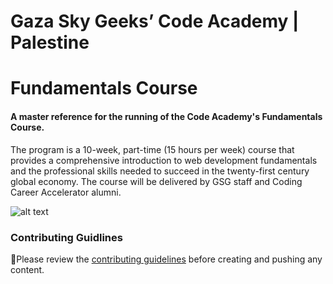 # Gaza Sky Geeks’ Code Academy | Palestine 
# Fundamentals Course

#### A master reference for the running of the Code Academy's Fundamentals Course.


The program is a 10-week, part-time (15 hours per week) course that provides a comprehensive introduction to web development fundamentals and the professional skills needed to succeed in the twenty-first century global economy. The course will be delivered by GSG staff and Coding Career Accelerator alumni.


 
 
 
![alt text](https://i.imgur.com/IEXYPp4.png)



### Contributing Guidlines
🚨Please review the [contributing guidelines](./CONTRIBUTING.md) before creating and pushing any content.

